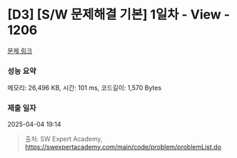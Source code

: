 # [D3] [S/W 문제해결 기본] 1일차 - View - 1206 

[문제 링크](https://swexpertacademy.com/main/code/problem/problemDetail.do?contestProbId=AV134DPqAA8CFAYh) 

### 성능 요약

메모리: 26,496 KB, 시간: 101 ms, 코드길이: 1,570 Bytes

### 제출 일자

2025-04-04 19:14



> 출처: SW Expert Academy, https://swexpertacademy.com/main/code/problem/problemList.do